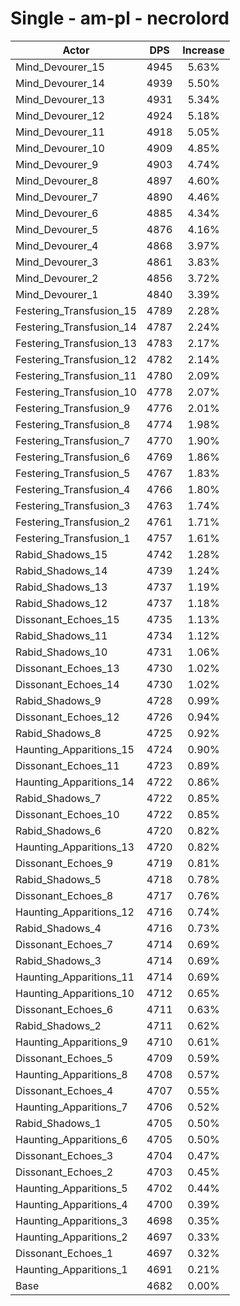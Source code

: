 # Single - am-pl - necrolord
| Actor | DPS | Increase |
|---|:---:|:---:|
|Mind_Devourer_15|4945|5.63%|
|Mind_Devourer_14|4939|5.50%|
|Mind_Devourer_13|4931|5.34%|
|Mind_Devourer_12|4924|5.18%|
|Mind_Devourer_11|4918|5.05%|
|Mind_Devourer_10|4909|4.85%|
|Mind_Devourer_9|4903|4.74%|
|Mind_Devourer_8|4897|4.60%|
|Mind_Devourer_7|4890|4.46%|
|Mind_Devourer_6|4885|4.34%|
|Mind_Devourer_5|4876|4.16%|
|Mind_Devourer_4|4868|3.97%|
|Mind_Devourer_3|4861|3.83%|
|Mind_Devourer_2|4856|3.72%|
|Mind_Devourer_1|4840|3.39%|
|Festering_Transfusion_15|4789|2.28%|
|Festering_Transfusion_14|4787|2.24%|
|Festering_Transfusion_13|4783|2.17%|
|Festering_Transfusion_12|4782|2.14%|
|Festering_Transfusion_11|4780|2.09%|
|Festering_Transfusion_10|4778|2.07%|
|Festering_Transfusion_9|4776|2.01%|
|Festering_Transfusion_8|4774|1.98%|
|Festering_Transfusion_7|4770|1.90%|
|Festering_Transfusion_6|4769|1.86%|
|Festering_Transfusion_5|4767|1.83%|
|Festering_Transfusion_4|4766|1.80%|
|Festering_Transfusion_3|4763|1.74%|
|Festering_Transfusion_2|4761|1.71%|
|Festering_Transfusion_1|4757|1.61%|
|Rabid_Shadows_15|4742|1.28%|
|Rabid_Shadows_14|4739|1.24%|
|Rabid_Shadows_13|4737|1.19%|
|Rabid_Shadows_12|4737|1.18%|
|Dissonant_Echoes_15|4735|1.13%|
|Rabid_Shadows_11|4734|1.12%|
|Rabid_Shadows_10|4731|1.06%|
|Dissonant_Echoes_13|4730|1.02%|
|Dissonant_Echoes_14|4730|1.02%|
|Rabid_Shadows_9|4728|0.99%|
|Dissonant_Echoes_12|4726|0.94%|
|Rabid_Shadows_8|4725|0.92%|
|Haunting_Apparitions_15|4724|0.90%|
|Dissonant_Echoes_11|4723|0.89%|
|Haunting_Apparitions_14|4722|0.86%|
|Rabid_Shadows_7|4722|0.85%|
|Dissonant_Echoes_10|4722|0.85%|
|Rabid_Shadows_6|4720|0.82%|
|Haunting_Apparitions_13|4720|0.82%|
|Dissonant_Echoes_9|4719|0.81%|
|Rabid_Shadows_5|4718|0.78%|
|Dissonant_Echoes_8|4717|0.76%|
|Haunting_Apparitions_12|4716|0.74%|
|Rabid_Shadows_4|4716|0.73%|
|Dissonant_Echoes_7|4714|0.69%|
|Rabid_Shadows_3|4714|0.69%|
|Haunting_Apparitions_11|4714|0.69%|
|Haunting_Apparitions_10|4712|0.65%|
|Dissonant_Echoes_6|4711|0.63%|
|Rabid_Shadows_2|4711|0.62%|
|Haunting_Apparitions_9|4710|0.61%|
|Dissonant_Echoes_5|4709|0.59%|
|Haunting_Apparitions_8|4708|0.57%|
|Dissonant_Echoes_4|4707|0.55%|
|Haunting_Apparitions_7|4706|0.52%|
|Rabid_Shadows_1|4705|0.50%|
|Haunting_Apparitions_6|4705|0.50%|
|Dissonant_Echoes_3|4704|0.47%|
|Dissonant_Echoes_2|4703|0.45%|
|Haunting_Apparitions_5|4702|0.44%|
|Haunting_Apparitions_4|4700|0.39%|
|Haunting_Apparitions_3|4698|0.35%|
|Haunting_Apparitions_2|4697|0.33%|
|Dissonant_Echoes_1|4697|0.32%|
|Haunting_Apparitions_1|4691|0.21%|
|Base|4682|0.00%|
